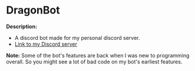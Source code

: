 # DragonBot

**Description:**
- A discord bot made for my personal discord server.
- [Link to my Discord server](https://discord.gg/9JdnnPN)

**Note:** Some of the bot's features are back when I was new to programming overall. So you
might see a lot of bad code on my bot's earliest features.
